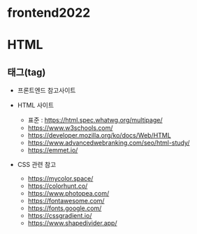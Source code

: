 # frontend2022
# HTML
## 태그(tag)
+ 프론트엔드 참고사이트

+ HTML 사이트
    + 표준 : https://html.spec.whatwg.org/multipage/
    + https://www.w3schools.com/
    + https://developer.mozilla.org/ko/docs/Web/HTML
    + https://www.advancedwebranking.com/seo/html-study/
    + https://emmet.io/

+ CSS 관련 참고
    + https://mycolor.space/
    + https://colorhunt.co/
    + https://www.photopea.com/
    + https://fontawesome.com/
    + https://fonts.google.com/
    + https://cssgradient.io/
    + https://www.shapedivider.app/